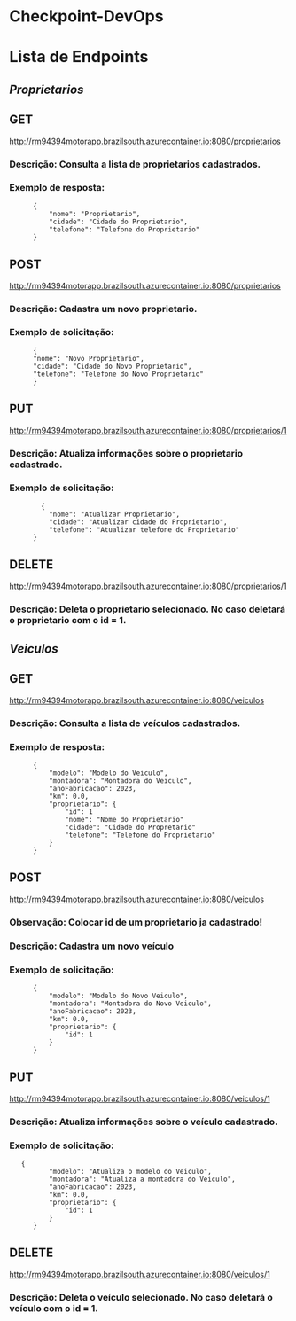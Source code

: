 # Checkpoint-DevOps

# Lista de Endpoints
## ***Proprietarios***
## GET 
http://rm94394motorapp.brazilsouth.azurecontainer.io:8080/proprietarios
### Descrição: Consulta a lista de proprietarios cadastrados.
### Exemplo de resposta:
          
          {
              "nome": "Proprietario",
              "cidade": "Cidade do Proprietario",
              "telefone": "Telefone do Proprietario"
          }


## POST
http://rm94394motorapp.brazilsouth.azurecontainer.io:8080/proprietarios
### Descrição: Cadastra um novo proprietario.
### Exemplo de solicitação:

          {
          "nome": "Novo Proprietario",
          "cidade": "Cidade do Novo Proprietario",
          "telefone": "Telefone do Novo Proprietario"
          }



## PUT 
http://rm94394motorapp.brazilsouth.azurecontainer.io:8080/proprietarios/1
### Descrição: Atualiza informações sobre o proprietario cadastrado.
### Exemplo de solicitação:

            {
              "nome": "Atualizar Proprietario",
              "cidade": "Atualizar cidade do Proprietario",
              "telefone": "Atualizar telefone do Proprietario"
          }



## DELETE 
http://rm94394motorapp.brazilsouth.azurecontainer.io:8080/proprietarios/1
### Descrição: Deleta o proprietario selecionado. No caso deletará o proprietario com o id = 1.
## ***Veiculos***
## GET 
http://rm94394motorapp.brazilsouth.azurecontainer.io:8080/veiculos
### Descrição: Consulta a lista de veículos cadastrados. 
### Exemplo de resposta:
          
          {
              "modelo": "Modelo do Veiculo",
              "montadora": "Montadora do Veiculo",
              "anoFabricacao": 2023,
              "km": 0.0,
              "proprietario": {
                  "id": 1
                  "nome": "Nome do Proprietario"
                  "cidade": "Cidade do Propretario"
                  "telefone": "Telefone do Proprietario"
              }
          }
          

## POST
http://rm94394motorapp.brazilsouth.azurecontainer.io:8080/veiculos
### Observação: Colocar id de um proprietario ja cadastrado!
### Descrição: Cadastra um novo veículo
### Exemplo de solicitação:

          {
              "modelo": "Modelo do Novo Veiculo",
              "montadora": "Montadora do Novo Veiculo",
              "anoFabricacao": 2023,
              "km": 0.0,
              "proprietario": {
                  "id": 1
              }
          }


## PUT 
http://rm94394motorapp.brazilsouth.azurecontainer.io:8080/veiculos/1
### Descrição: Atualiza informações sobre o veículo cadastrado.
### Exemplo de solicitação:

       {
              "modelo": "Atualiza o modelo do Veiculo",
              "montadora": "Atualiza a montadora do Veiculo",
              "anoFabricacao": 2023,
              "km": 0.0,
              "proprietario": {
                  "id": 1
              }
          }


## DELETE 
http://rm94394motorapp.brazilsouth.azurecontainer.io:8080/veiculos/1
### Descrição: Deleta o veículo selecionado. No caso deletará o veículo com o id = 1.


